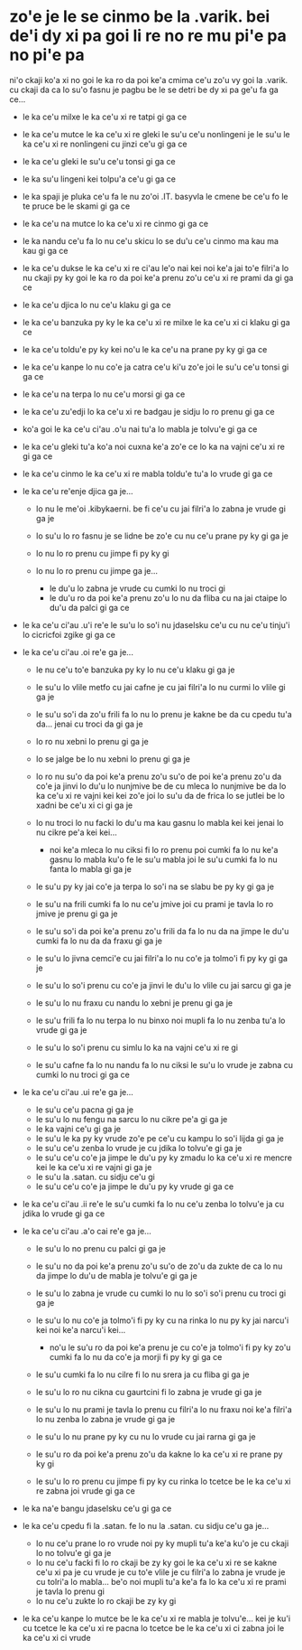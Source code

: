 zo'e je le se cinmo be la .varik. bei de'i dy xi pa goi li re no re mu pi'e pa no pi'e pa
=========================================================================================

ni'o ckaji ko'a xi no goi le ka ro da poi ke'a cmima ce'u zo'u vy goi la .varik. cu ckaji da ca lo su'o fasnu je pagbu be le se detri be dy xi pa ge'u fa ga ce...

* le ka ce'u milxe le ka ce'u xi re tatpi gi ga ce
* le ka ce'u mutce le ka ce'u xi re gleki le su'u ce'u nonlingeni je le su'u le ka ce'u xi re nonlingeni cu jinzi ce'u gi ga ce
* le ka ce'u gleki le su'u ce'u tonsi gi ga ce
* le ka su'u lingeni kei tolpu'a ce'u gi ga ce
* le ka spaji je pluka ce'u fa le nu zo'oi .IT. basyvla le cmene be ce'u fo le te pruce be le skami gi ga ce
* le ka ce'u na mutce lo ka ce'u xi re cinmo gi ga ce
* le ka nandu ce'u fa lo nu ce'u skicu lo se du'u ce'u cinmo ma kau ma kau gi ga ce
* le ka ce'u dukse le ka ce'u xi re ci'au le'o nai kei noi ke'a jai to'e filri'a lo nu ckaji py ky goi le ka ro da poi ke'a prenu zo'u ce'u xi re prami da gi ga ce
* le ka ce'u djica lo nu ce'u klaku gi ga ce
* le ka ce'u banzuka py ky le ka ce'u xi re milxe le ka ce'u xi ci klaku gi ga ce
* le ka ce'u toldu'e py ky kei no'u le ka ce'u na prane py ky gi ga ce
* le ka ce'u kanpe lo nu co'e ja catra ce'u ki'u zo'e joi le su'u ce'u tonsi gi ga ce
* le ka ce'u na terpa lo nu ce'u morsi gi ga ce
* le ka ce'u zu'edji lo ka ce'u xi re badgau je sidju lo ro prenu gi ga ce
* ko'a goi le ka ce'u ci'au .o'u nai tu'a lo mabla je tolvu'e gi ga ce
* le ka ce'u gleki tu'a ko'a noi cuxna ke'a zo'e ce lo ka na vajni ce'u xi re gi ga ce
* le ka ce'u cinmo le ka ce'u xi re mabla toldu'e tu'a lo vrude gi ga ce
* le ka ce'u re'enje djica ga je...

  * lo nu le me'oi .kibykaerni. be fi ce'u cu jai filri'a lo zabna je vrude gi ga je
  * lo su'u lo ro fasnu je se lidne be zo'e cu nu ce'u prane py ky gi ga je
  * lo nu lo ro prenu cu jimpe fi py ky gi
  * lo nu lo ro prenu cu jimpe ga je...

    * le du'u lo zabna je vrude cu cumki lo nu troci gi
    * le du'u ro da poi ke'a prenu zo'u lo nu da fliba cu na jai ctaipe lo du'u da palci gi ga ce

* le ka ce'u ci'au .u'i re'e le su'u lo so'i nu jdaselsku ce'u cu nu ce'u tinju'i lo cicricfoi zgike gi ga ce
* le ka ce'u ci'au .oi re'e ga je...

  * le nu ce'u to'e banzuka py ky lo nu ce'u klaku gi ga je
  * le su'u lo vlile metfo cu jai cafne je cu jai filri'a lo nu curmi lo vlile gi ga je
  * le su'u so'i da zo'u frili fa lo nu lo prenu je kakne be da cu cpedu tu'a da... jenai cu troci da gi ga je
  * lo ro nu xebni lo prenu gi ga je
  * lo se jalge be lo nu xebni lo prenu gi ga je
  * lo ro nu su'o da poi ke'a prenu zo'u su'o de poi ke'a prenu zo'u da co'e ja jinvi lo du'u lo nunjmive be de cu mleca lo nunjmive be da lo ka ce'u xi re vajni kei kei zo'e joi lo su'u da de frica lo se jutlei be lo xadni be ce'u xi ci gi ga je
  * lo nu troci lo nu facki lo du'u ma kau gasnu lo mabla kei kei jenai lo nu cikre pe'a kei kei...

    * noi ke'a mleca lo nu ciksi fi lo ro prenu poi cumki fa lo nu ke'a gasnu lo mabla ku'o fe le su'u mabla joi le su'u cumki fa lo nu fanta lo mabla gi ga je

  * le su'u py ky jai co'e ja terpa lo so'i na se slabu be py ky gi ga je
  * le su'u na frili cumki fa lo nu ce'u jmive joi cu prami je tavla lo ro jmive je prenu gi ga je
  * le su'u so'i da poi ke'a prenu zo'u frili da fa lo nu da na jimpe le du'u cumki fa lo nu da da fraxu gi ga je
  * le su'u lo jivna cemci'e cu jai filri'a lo nu co'e ja tolmo'i fi py ky gi ga je
  * le su'u lo so'i prenu cu co'e ja jinvi le du'u lo vlile cu jai sarcu gi ga je
  * le su'u lo nu fraxu cu nandu lo xebni je prenu gi ga je
  * le su'u frili fa lo nu terpa lo nu binxo noi mupli fa lo nu zenba tu'a lo vrude gi ga je
  * le su'u lo so'i prenu cu simlu lo ka na vajni ce'u xi re gi
  * le su'u cafne fa lo nu nandu fa lo nu ciksi le su'u lo vrude je zabna cu cumki lo nu troci gi ga ce

* le ka ce'u ci'au .ui re'e ga je...

  * le su'u ce'u pacna gi ga je
  * le su'u lo nu fengu na sarcu lo nu cikre pe'a gi ga je
  * le ka vajni ce'u gi ga je
  * le su'u le ka py ky vrude zo'e pe ce'u cu kampu lo so'i lijda gi ga je
  * le su'u ce'u zenba lo vrude je cu jdika lo tolvu'e gi ga je
  * le su'u ce'u co'e ja jimpe le du'u py ky zmadu lo ka ce'u xi re mencre kei le ka ce'u xi re vajni gi ga je
  * le su'u la .satan. cu sidju ce'u gi
  * le su'u ce'u co'e ja jimpe le du'u py ky vrude gi ga ce

* le ka ce'u ci'au .ii re'e le su'u cumki fa lo nu ce'u zenba lo tolvu'e ja cu jdika lo vrude gi ga ce
* le ka ce'u ci'au .a'o cai re'e ga je...

  * le su'u lo no prenu cu palci gi ga je
  * le su'u no da poi ke'a prenu zo'u su'o de zo'u da zukte de ca lo nu da jimpe lo du'u de mabla je tolvu'e gi ga je
  * le su'u lo zabna je vrude cu cumki lo nu lo so'i so'i prenu cu troci gi ga je
  * le su'u lo nu co'e ja tolmo'i fi py ky cu na rinka lo nu py ky jai narcu'i kei noi ke'a narcu'i kei...

    * no'u le su'u ro da poi ke'a prenu je cu co'e ja tolmo'i fi py ky zo'u cumki fa lo nu da co'e ja morji fi py ky gi ga ce

  * le su'u cumki fa lo nu cilre fi lo nu srera ja cu fliba gi ga je
  * le su'u lo ro nu cikna cu gaurtcini fi lo zabna je vrude gi ga je
  * le su'u lo nu prami je tavla lo prenu cu filri'a lo nu fraxu noi ke'a filri'a lo nu zenba lo zabna je vrude gi ga je
  * le su'u lo nu prane py ky cu nu lo vrude cu jai rarna gi ga je
  * le su'u ro da poi ke'a prenu zo'u da kakne lo ka ce'u xi re prane py ky gi
  * le su'u lo ro prenu cu jimpe fi py ky cu rinka lo tcetce be le ka ce'u xi re zabna joi vrude gi ga ce

* le ka na'e bangu jdaselsku ce'u gi ga ce
* le ka ce'u cpedu fi la .satan. fe lo nu la .satan. cu sidju ce'u ga je...

  * lo nu ce'u prane lo ro vrude noi py ky mupli tu'a ke'a ku'o je cu ckaji lo no tolvu'e gi ga je
  * lo nu ce'u facki fi lo ro ckaji be zy ky goi le ka ce'u xi re se kakne ce'u xi pa je cu vrude je cu to'e vlile je cu filri'a lo zabna je vrude je cu tolri'a lo mabla... be'o noi mupli tu'a ke'a fa lo ka ce'u xi re prami je tavla lo prenu gi
  * lo nu ce'u zukte lo ro ckaji be zy ky gi

* le ka ce'u kanpe lo mutce be le ka ce'u xi re mabla je tolvu'e... kei je ku'i cu tcetce le ka ce'u xi re pacna lo tcetce be le ka ce'u xi ci zabna joi le ka ce'u xi ci vrude
